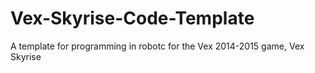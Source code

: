 # Vex-Skyrise-Code-Template
A template for programming in robotc for the Vex 2014-2015 game, Vex Skyrise
